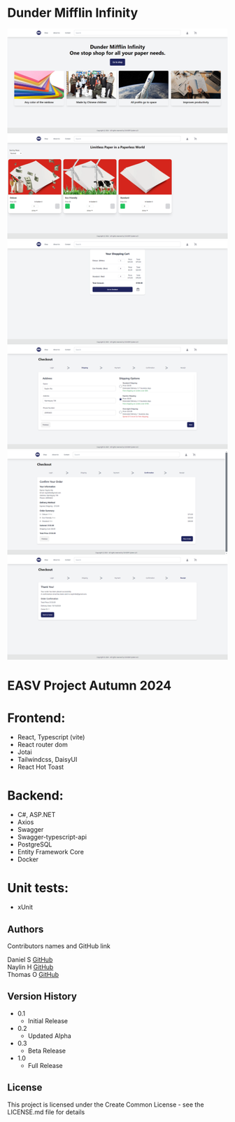 # Dunder Mifflin Infinity

![alt text](image-1.png)
![alt text](image-2.png)
![alt text](image-3.png)
![alt text](image-4.png)
![alt text](image-5.png)
![alt text](image-6.png)


# EASV Project Autumn 2024
# Frontend:
- React, Typescript (vite)
- React router dom
- Jotai
- Tailwindcss, DaisyUI
- React Hot Toast

# Backend:
- C#, ASP.NET
- Axios
- Swagger
- Swagger-typescript-api
- PostgreSQL
- Entity Framework Core
- Docker

# Unit tests:
- xUnit

## Authors

Contributors names and GitHub link

Daniel S [GitHub](https://github.com/Daniel12345rs01)<br /> 
Naylin H [GitHub](https://github.com/NaylinHla)<br />
Thomas O [GitHub](https://github.com/Yatokuri/)<br />

## Version History
* 0.1
    * Initial Release
* 0.2
    * Updated Alpha
* 0.3
    * Beta Release
* 1.0
    * Full Release


## License

This project is licensed under the Create Common License - see the LICENSE.md file for details